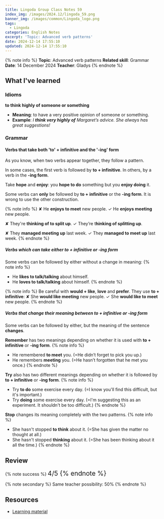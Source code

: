 ```yaml
---
title: Lingoda Group Class Notes 59
index_img: /images/2024.12/lingoda_59.png
banner_img: /images/common/Lingoda_logo.png
tags:
  - Lingoda
categories: English Notes
excerpt: 'Topic: Advanced verb patterns'
date: 2024-12-14 17:55:10
updated: 2024-12-14 17:55:10
---
```


{% note info %}
**Topic**: Advanced verb patterns
**Related skill**: Grammar  
**Date**: 14 December 2024
**Teacher**: Gladys
{% endnote %}

## What I've learned

### Idioms
**to think highly of someone or something**
- **Meaning**: to have a very positive opinion of someone or something.
- **Example**: *I **think very highly of** Margaret’s advice. She always has great suggestions!*

### Grammar

#### Verbs that take both 'to' + infinitive and the '-ing' form

As you know, when two verbs appear together, they follow a pattern.

In some cases, the first verb is followed by **to + infinitive**. In others, by a verb in the **-ing form**.

Take **hope** and **enjoy**: you **hope to do** something but you **enjoy doing** it.

Some verbs can **only** be followed by **to + infinitive** or the **-ing form**. It is wrong to use the other construction.

{% note info %}
✘ He **enjoys to meet** new people.
✓ He **enjoys meeting** new people.

✘ They're **thinking of to split up**.
✓ They’re t**hinking of splitting up**.

✘ They **managed meeting up** last week.
✓ They **managed to meet up** last week.
{% endnote %}

##### Verbs which can take either to + infinitive or -ing form
Some verbs can be followed by either without a change in meaning:
{% note info %}
- He **likes to talk/talking** about himself.
- He **loves to talk/talking** about himself.
{% endnote %}

{% note info %}
Be careful with **would + like**, **love** and **prefer**. They use **to + infinitive**:
✘ She **would like meeting** new people.
✓ She **would like to meet** new people.
{% endnote %}

##### Verbs that change their meaning between to + infinitive or -ing form
Some verbs can be followed by either, but the meaning of the sentence **changes**.
 
**Remember** has two meanings depending on whether it is used with **to + infinitive** or **-ing form**.
{% note info %}
- He remembered **to meet** you. (=He didn’t forget to pick you up.)
- He remembers **meeting** you. (=He hasn’t forgotten that he met you once.)
{% endnote %}

**Try** also has two different meanings depending on whether it is followed by **to + infinitive** or **-ing form**.
{% note info %}
- Try **to do** some exercise every day. (=I know you'll find this difficult, but it's important.)
- Try **doing** some exercise every day. (=I'm suggesting this as an experiment. It shouldn't be too difficult.)
{% endnote %}

**Stop** changes its meaning completely with the two patterns.
{% note info %}
- She hasn't stopped **to think** about it. (=She has given the matter no thought at all.)
- She hasn't stopped **thinking** about it. (=She has been thinking about it all the time.)
{% endnote %}


## Review

{% note success %}
<span style="font-size:1.5em;">
4/5
<span>
{% endnote %}

{% note secondary %}
<span style="font-size:1em;">
Same teacher possibility: 50%
<span>
{% endnote %}

## Resources
- [Learning material](https://learn.lingoda.com/english/learning-materials/6749a1761ccb9/download)
